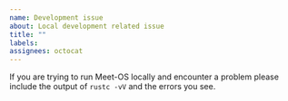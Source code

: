 ```yaml
---
name: Development issue
about: Local development related issue
title: ""
labels:
assignees: octocat
---
```


If you are trying to run Meet-OS locally and encounter a problem please include the output of `rustc -vV` and the errors you see.


